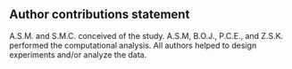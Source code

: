 ## Author contributions statement

A.S.M. and S.M.C. conceived of the study. A.S.M, B.O.J., P.C.E., and Z.S.K. performed the computational analysis. All authors helped to design experiments and/or analyze the data.
